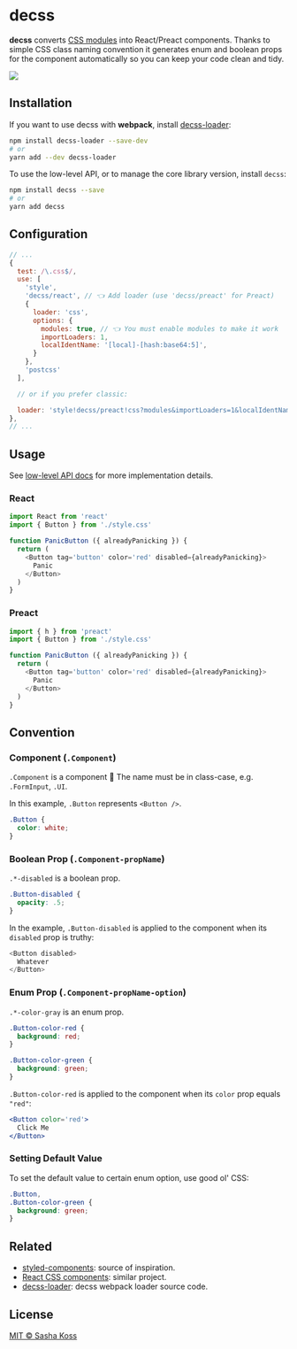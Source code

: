 # decss

**decss** converts [CSS modules] into React/Preact components. Thanks to
simple CSS class naming convention it generates enum and boolean props 
for the component automatically so you can keep your code clean and tidy.

![](https://d3vv6lp55qjaqc.cloudfront.net/items/3K0o2q351y0i0N3R3Q1Y/decss.png)

## Installation

If you want to use decss with **webpack**, install [decss-loader]:

```bash
npm install decss-loader --save-dev
# or
yarn add --dev decss-loader
```

To use the low-level API, or to manage the core library version, install `decss`:

```bash
npm install decss --save
# or
yarn add decss
```

## Configuration

```js
// ...
{
  test: /\.css$/,
  use: [
    'style',
    'decss/react', // 👈 Add loader (use 'decss/preact' for Preact)
    {
      loader: 'css',
      options: {
        modules: true, // 👈 You must enable modules to make it work
        importLoaders: 1,
        localIdentName: '[local]-[hash:base64:5]',
      }
    },
    'postcss'
  ],

  // or if you prefer classic:

  loader: 'style!decss/preact!css?modules&importLoaders=1&localIdentName=[local]-[hash:base64:5]&!postcss'
},
// ...
```

## Usage

See [low-level API docs](https://github.com/kossnocorp/decss/blob/master/index.js) for more implementation details.

### React

```javascript
import React from 'react'
import { Button } from './style.css'

function PanicButton ({ alreadyPanicking }) {
  return (
    <Button tag='button' color='red' disabled={alreadyPanicking}>
      Panic
    </Button>
  )
}
```

### Preact

```javascript
import { h } from 'preact'
import { Button } from './style.css'

function PanicButton ({ alreadyPanicking }) {
  return (
    <Button tag='button' color='red' disabled={alreadyPanicking}>
      Panic
    </Button>
  )
}
```

## Convention

### Component (`.Component`)

`.Component` is a component 🤡 The name must be in class-case, e.g. `.FormInput`, `.UI`.

In this example, `.Button` represents `<Button />`.

```css
.Button {
  color: white;
}
```

### Boolean Prop (`.Component-propName`)

`.*-disabled` is a boolean prop.

```css
.Button-disabled {
  opacity: .5;
}
```

In the example, `.Button-disabled` is applied to the component when its `disabled` prop is truthy:

```javascript
<Button disabled>
  Whatever
</Button>
```

### Enum Prop (`.Component-propName-option`)

`.*-color-gray` is an enum prop.

```css
.Button-color-red {
  background: red;
}

.Button-color-green {
  background: green;
}
```

`.Button-color-red` is applied to the component when its `color` prop equals `"red"`:

```jsx
<Button color='red'>
  Click Me
</Button>
```

### Setting Default Value

To set the default value to certain enum option, use good ol' CSS:

```css
.Button,
.Button-color-green {
  background: green;
}
```

## Related

- [styled-components]: source of inspiration.
- [React CSS components]: similar project.
- [decss-loader]: decss webpack loader source code.

## License

[MIT © Sasha Koss](https://kossnocorp.mit-license.org/)

[styled-components]: https://www.styled-components.com/
[CSS Modules]: https://github.com/css-modules/css-modules
[React CSS components]: https://github.com/andreypopp/react-css-components
[desvg]: https://github.com/kossnocorp/desvg
[desvg-loader]: https://github.com/kossnocorp/desvg
[decss-loader]: https://github.com/kossnocorp/decss-loader
